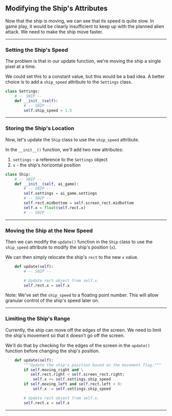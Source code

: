 ## Modifying the Ship's Attributes

Now that the ship is moving, we can see that its speed is quite slow. In
game play, it would be clearly insufficient to keep up with the planned
alien attack. We need to make the ship move faster.

---

### Setting the Ship's Speed

The problem is that in our update function, we're moving the ship a single
pixel at a time.

We could set this to a constant value, but this would be a bad idea. A 
better choice is to add a `ship_speed` attribute to the `Settings` class.

```python
class Settings:
    # -- SNIP --
    def __init__(self):
        # -- SNIP --
        self.ship_speed = 1.5
```

---

### Storing the Ship's Location

Now, let's update the `Ship` class to use the `ship_speed` attribute.

In the `__init__()` function, we'll add two new attributes:

1. `settings` - a reference to the `Settings` object
2. `x` - the ship's horizontal position

```python
class Ship:
    # -- SNIP --
    def __init__(self, ai_game):
        # -- SNIP --
        self.settings = ai_game.settings
        # -- SNIP --
        self.rect.midbottom = self.screen_rect.midbottom
        self.x = float(self.rect.x)
        # -- SNIP --
```

---

### Moving the Ship at the New Speed

Then we can modify the `update()` function in the `Ship` class to use the
`ship_speed` attribute to modify the ship's position (`x`).

We can then simply relocate the ship's `rect` to the new `x` value.

```python
    def update(self):
        # -- SNIP --

        # Update rect object from self.x.
        self.rect.x = self.x
```

Note: We've set the `ship_speed` to a floating point number. This will
allow granular control of the ship's speed later on.

---

### Limiting the Ship's Range

Currently, the ship can move off the edges of the screen. We need to 
limit the ship's movement so that it doesn't go off the screen.

We'll do that by checking for the edges of the screen in the `update()`
function before changing the ship's position.

```python
    def update(self):
        """Update the ship's position based on the movement flag."""
        if self.moving_right and \
           self.rect.right < self.screen_rect.right:
            self.x += self.settings.ship_speed
        if self.moving_left and self.rect.left > 0:
            self.x -= self.settings.ship_speed

        # Update rect object from self.x.
        self.rect.x = self.x
```

---
